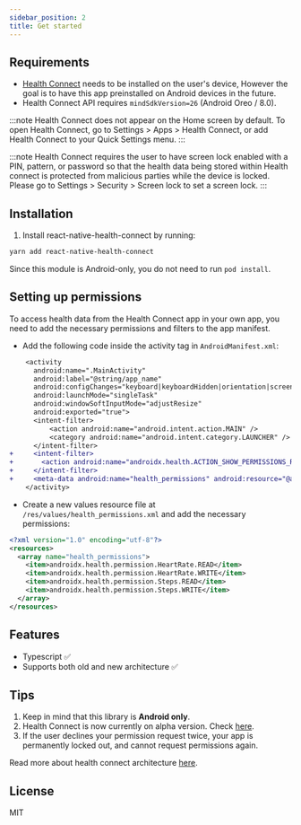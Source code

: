 ```yaml
---
sidebar_position: 2
title: Get started
---
```


## Requirements

- [Health Connect](https://play.google.com/store/apps/details?id=com.google.android.apps.healthdata&hl=en&gl=US) needs to be installed on the user's device, However the goal is to have this app preinstalled on Android devices in the future.
- Health Connect API requires `mindSdkVersion=26` (Android Oreo / 8.0).

:::note
Health Connect does not appear on the Home screen by default. To open Health Connect, go to Settings > Apps > Health Connect, or add Health Connect to your Quick Settings menu.
:::

:::note
Health Connect requires the user to have screen lock enabled with a PIN, pattern, or password so that the health data being stored within Health connect is protected from malicious parties while the device is locked. Please go to Settings > Security > Screen lock to set a screen lock.
:::

## Installation

1. Install react-native-health-connect by running:  
```bash
yarn add react-native-health-connect
```
Since this module is Android-only, you do not need to run `pod install`.

## Setting up permissions

To access health data from the Health Connect app in your own app, you need to add the necessary permissions and filters to the app manifest.

- Add the following code inside the activity tag in `AndroidManifest.xml`:

```diff title="android/src/main/AndroidManifest.xml"
    <activity
      android:name=".MainActivity"
      android:label="@string/app_name"
      android:configChanges="keyboard|keyboardHidden|orientation|screenLayout|screenSize|smallestScreenSize|uiMode"
      android:launchMode="singleTask"
      android:windowSoftInputMode="adjustResize"
      android:exported="true">
      <intent-filter>
          <action android:name="android.intent.action.MAIN" />
          <category android:name="android.intent.category.LAUNCHER" />
      </intent-filter>
+     <intent-filter>
+       <action android:name="androidx.health.ACTION_SHOW_PERMISSIONS_RATIONALE" />
+     </intent-filter>
+     <meta-data android:name="health_permissions" android:resource="@array/health_permissions" />
    </activity>
```

- Create a new values resource file at `/res/values/health_permissions.xml` and add the necessary permissions:

```xml title="android/src/main/res/values/health_permissions"
<?xml version="1.0" encoding="utf-8"?>
<resources>
  <array name="health_permissions">
    <item>androidx.health.permission.HeartRate.READ</item>
    <item>androidx.health.permission.HeartRate.WRITE</item>
    <item>androidx.health.permission.Steps.READ</item>
    <item>androidx.health.permission.Steps.WRITE</item>
  </array>
</resources>
```

## Features

- Typescript :white_check_mark:
- Supports both old and new architecture :white_check_mark:

## Tips

1. Keep in mind that this library is **Android only**.
1. Health Connect is now currently on alpha version. Check [here](https://developer.android.com/jetpack/androidx/releases/health-connect).
1. If the user declines your permission request twice, your app is permanently locked out, and cannot request permissions again.

Read more about health connect architecture [here](https://developer.android.com/guide/health-and-fitness/health-connect/platform-overview/architecture).

## License

MIT
